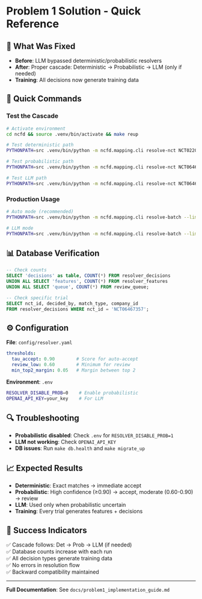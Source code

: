 # Problem 1 Solution - Quick Reference

## 🎯 **What Was Fixed**

- **Before**: LLM bypassed deterministic/probabilistic resolvers
- **After**: Proper cascade: Deterministic → Probabilistic → LLM (only if needed)
- **Training**: All decisions now generate training data

## 🚀 **Quick Commands**

### Test the Cascade
```bash
# Activate environment
cd ncfd && source .venv/bin/activate && make reup

# Test deterministic path
PYTHONPATH=src .venv/bin/python -m ncfd.mapping.cli resolve-nct NCT02200757 --persist

# Test probabilistic path  
PYTHONPATH=src .venv/bin/python -m ncfd.mapping.cli resolve-nct NCT06467357 --persist

# Test LLM path
PYTHONPATH=src .venv/bin/python -m ncfd.mapping.cli resolve-nct NCT06467357 --persist --decider llm
```

### Production Usage
```bash
# Auto mode (recommended)
PYTHONPATH=src .venv/bin/python -m ncfd.mapping.cli resolve-batch --limit 100 --persist --apply-trial

# LLM mode
PYTHONPATH=src .venv/bin/python -m ncfd.mapping.cli resolve-batch --limit 100 --persist --apply-trial --decider llm
```

## 📊 **Database Verification**

```sql
-- Check counts
SELECT 'decisions' as table, COUNT(*) FROM resolver_decisions
UNION ALL SELECT 'features', COUNT(*) FROM resolver_features
UNION ALL SELECT 'queue', COUNT(*) FROM review_queue;

-- Check specific trial
SELECT nct_id, decided_by, match_type, company_id 
FROM resolver_decisions WHERE nct_id = 'NCT06467357';
```

## ⚙️ **Configuration**

**File**: `config/resolver.yaml`
```yaml
thresholds:
  tau_accept: 0.90        # Score for auto-accept
  review_low: 0.60        # Minimum for review
  min_top2_margin: 0.05   # Margin between top 2
```

**Environment**: `.env`
```bash
RESOLVER_DISABLE_PROB=0    # Enable probabilistic
OPENAI_API_KEY=your_key    # For LLM
```

## 🔍 **Troubleshooting**

- **Probabilistic disabled**: Check `.env` for `RESOLVER_DISABLE_PROB=1`
- **LLM not working**: Check `OPENAI_API_KEY`
- **DB issues**: Run `make db.health` and `make migrate_up`

## 📈 **Expected Results**

- **Deterministic**: Exact matches → immediate accept
- **Probabilistic**: High confidence (≥0.90) → accept, moderate (0.60-0.90) → review
- **LLM**: Used only when probabilistic uncertain
- **Training**: Every trial generates features + decisions

## 🎉 **Success Indicators**

✅ Cascade follows: Det → Prob → LLM (if needed)  
✅ Database counts increase with each run  
✅ All decision types generate training data  
✅ No errors in resolution flow  
✅ Backward compatibility maintained  

---

**Full Documentation**: See `docs/problem1_implementation_guide.md`
